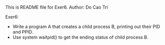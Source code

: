 This is README file for Exer6.
Author: Do Cao Tri

Exer6:
- Write a program A that creates a child process B, printing out their PID and PPID. 
- Use system waitpid() to get the ending status of child process B.